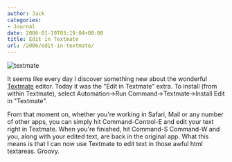 ```yaml
---
author: Jack
categories:
- Journal
date: 2006-01-19T03:19:04+00:00
title: Edit in Textmate
url: /2006/edit-in-textmate/
---
```


![textmate](/files/textmate.jpg) 

It seems like every day I discover something new about the wonderful [Textmate](<http://www.macromates.com>) editor. Today it was the "Edit in Textmate" extra. To install (from within Textmate), select Automation->Run Command->Textmate->Install Edit in "Textmate". 

From that moment on, whether you're working in Safari, Mail or any number of other apps, you can simply hit Command-Control-E and edit your text right in Textmate. When you're finished, hit Command-S Command-W and you, along with your edited text, are back in the original app. What this means is that I can now use Textmate to edit text in those awful html textareas. Groovy.